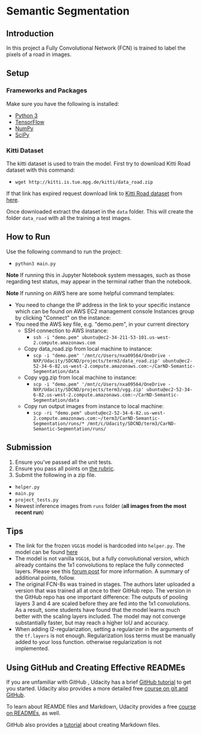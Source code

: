 # Semantic Segmentation
## Introduction
In this project a Fully Convolutional Network (FCN) is trained to label the pixels of a road in images.

## Setup
### Frameworks and Packages
Make sure you have the following is installed:
 - [Python 3](https://www.python.org/)
 - [TensorFlow](https://www.tensorflow.org/)
 - [NumPy](http://www.numpy.org/)
 - [SciPy](https://www.scipy.org/)
 
### Kitti Dataset
The kitti dataset is used to train the model.  First try to download Kitti Road dataset with this command:
 - `wget http://kitti.is.tue.mpg.de/kitti/data_road.zip`
 
If that link has expired request download link to [Kitti Road dataset](http://www.cvlibs.net/datasets/kitti/eval_road.php) from [here](http://www.cvlibs.net/download.php?file=data_road.zip).

Once downloaded extract the dataset in the `data` folder.  This will create the folder `data_road` with all the training a test images.

## How to Run
Use the following command to run the project:

- `python3 main.py`

**Note** If running this in Jupyter Notebook system messages, such as those regarding test status, may appear in the terminal rather than the notebook.

**Note** If running on AWS here are some helpful command templates:
 - You need to change the IP address in the link to your specific instance which can be found on AWS EC2 management console Instances group by clicking "Connect" on the instance:
 - You need the AWS key file, e.g. "demo.pem", in your current directory
    - SSH connection to AWS instance:
        - `ssh -i "demo.pem" ubuntu@ec2-34-211-53-101.us-west-2.compute.amazonaws.com`
    - Copy data_road.zip from local machine to instance:
        - `scp -i "demo.pem" '/mnt/c/Users/nxa09564/OneDrive - NXP/Udacity/SDCND/projects/term3/data_road.zip' ubuntu@ec2-52-34-6-82.us-west-2.compute.amazonaws.com:~/CarND-Semantic-Segmentation/data`
    - Copy vgg.zip from local machine to instance:
        - `scp -i "demo.pem" '/mnt/c/Users/nxa09564/OneDrive - NXP/Udacity/SDCND/projects/term3/vgg.zip' ubuntu@ec2-52-34-6-82.us-west-2.compute.amazonaws.com:~/CarND-Semantic-Segmentation/data`
    - Copy run output images from instance to local machine:
        - `scp -ri "demo.pem" ubuntu@ec2-52-34-6-82.us-west-2.compute.amazonaws.com:~/term3/CarND-Semantic-Segmentation/runs/* /mnt/c/Udacity/SDCND/term3/CarND-Semantic-Segmentation/runs/`


## Submission
1. Ensure you've passed all the unit tests.
2. Ensure you pass all points on [the rubric](https://review.udacity.com/#!/rubrics/989/view).
3. Submit the following in a zip file.
 - `helper.py`
 - `main.py`
 - `project_tests.py`
 - Newest inference images from `runs` folder  (**all images from the most recent run**)
 
## Tips
- The link for the frozen `VGG16` model is hardcoded into `helper.py`.  The model can be found [here](https://s3-us-west-1.amazonaws.com/udacity-selfdrivingcar/vgg.zip)
- The model is not vanilla `VGG16`, but a fully convolutional version, which already contains the 1x1 convolutions to replace the fully connected layers. Please see this [forum post](https://discussions.udacity.com/t/here-is-some-advice-and-clarifications-about-the-semantic-segmentation-project/403100/8?u=subodh.malgonde) for more information.  A summary of additional points, follow. 
- The original FCN-8s was trained in stages. The authors later uploaded a version that was trained all at once to their GitHub repo.  The version in the GitHub repo has one important difference: The outputs of pooling layers 3 and 4 are scaled before they are fed into the 1x1 convolutions.  As a result, some students have found that the model learns much better with the scaling layers included. The model may not converge substantially faster, but may reach a higher IoU and accuracy. 
- When adding l2-regularization, setting a regularizer in the arguments of the `tf.layers` is not enough. Regularization loss terms must be manually added to your loss function. otherwise regularization is not implemented.
 
## Using GitHub and Creating Effective READMEs
If you are unfamiliar with GitHub , Udacity has a brief [GitHub tutorial](http://blog.udacity.com/2015/06/a-beginners-git-github-tutorial.html) to get you started. Udacity also provides a more detailed free [course on git and GitHub](https://www.udacity.com/course/how-to-use-git-and-github--ud775).

To learn about REAMDE files and Markdown, Udacity provides a free [course on READMEs](https://www.udacity.com/courses/ud777), as well. 

GitHub also provides a [tutorial](https://guides.github.com/features/mastering-markdown/) about creating Markdown files.
